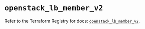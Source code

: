 # `openstack_lb_member_v2`

Refer to the Terraform Registry for docs: [`openstack_lb_member_v2`](https://registry.terraform.io/providers/terraform-provider-openstack/openstack/1.54.1/docs/resources/lb_member_v2).
